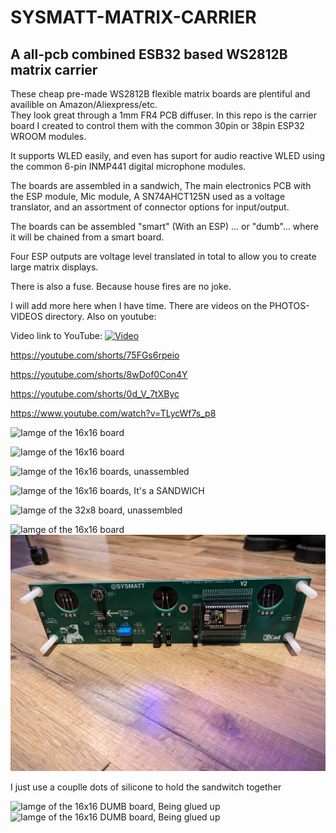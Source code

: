 # SYSMATT-MATRIX-CARRIER
## A all-pcb combined ESB32 based WS2812B matrix carrier 

These cheap pre-made WS2812B flexible matrix boards are plentiful and availible on Amazon/Aliexpress/etc.  
They look great through a 1mm FR4 PCB diffuser. 
In this repo is the carrier board I created to control them with the common 30pin or 38pin ESP32 WROOM modules.  

It supports WLED easily, and even has suport for audio reactive WLED using the common 6-pin INMP441 digital microphone modules.

The boards are assembled in a sandwich,  The main electronics PCB with the ESP module, Mic module, A SN74AHCT125N used as a voltage translator, and an assortment of connector options for input/output.

The boards can be assembled "smart" (With an ESP) ... or "dumb"... where it will be chained from a smart board. 

Four ESP outputs are voltage level translated in total to allow you to create large matrix displays. 

There is also a fuse.  Because house fires are no joke. 

I will add more here when I have time.  There are videos on the PHOTOS-VIDEOS directory.  Also on youtube:

Video link to YouTube:
[![Video](https://img.youtube.com/vi/TLycWf7s_p8/0.jpg)](https://www.youtube.com/watch?v=TLycWf7s_p8)

https://youtube.com/shorts/75FGs6rpeio

https://youtube.com/shorts/8wDof0Con4Y

https://youtube.com/shorts/0d_V_7tXByc

https://www.youtube.com/watch?v=TLycWf7s_p8

![Iamge of the 16x16 board](PHOTOS-VIDEOS/PXL_20240217_221227138.jpg)

![Iamge of the 16x16 board](PHOTOS-VIDEOS/PXL_20240217_221219593.jpg)

![Iamge of the 16x16 boards, unassembled](PHOTOS-VIDEOS/PXL_20240217_221121255.MP.jpg)

![Iamge of the 16x16 boards, It's a SANDWICH](PHOTOS-VIDEOS/PXL_20240217_221234068.MP.jpg)

![Iamge of the 32x8 board, unassembled](PHOTOS-VIDEOS/PXL_20240217_221006217.MP.jpg)

![Iamge of the 16x16 board](PHOTOS-VIDEOS/PXL_20240217_220327427.jpg)
![Iamge of the 16x16 board](PHOTOS-VIDEOS/PXL_20240217_220323878.jpg)

I just use a couplle dots of silicone to hold the sandwitch together 

![Iamge of the 16x16 DUMB board, Being glued up](PHOTOS-VIDEOS/PXL_20240217_220257627.jpg)
![Iamge of the 16x16 DUMB board, Being glued up](PHOTOS-VIDEOS/PXL_20240217_220244552.jpg)
